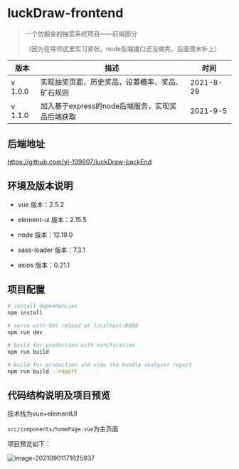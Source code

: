# luckDraw-frontend

> 一个仿掘金的抽奖系统项目——前端部分
>
> （因为在导师这里实习紧张，node后端接口还没做完，后面周末补上）

| 版本    | 描述                                             | 时间      |
| ------- | ------------------------------------------------ | --------- |
| v 1.0.0 | 实现抽奖页面，历史奖品，设置概率、奖品、矿石规则 | 2021-8-29 |
| v 1.1.0 | 加入基于express的node后端服务，实现奖品后端获取  | 2021-9-5  |

## 后端地址

https://github.com/yl-199807/luckDraw-backEnd

## 环境及版本说明

* vue 版本：2.5.2

* element-ui 版本：2.15.5
* node 版本：12.19.0
* sass-loader 版本：7.3.1
* axios 版本：0.21.1

## 项目配置

``` bash
# install dependencies
npm install

# serve with hot reload at localhost:8080
npm run dev

# build for production with minification
npm run build

# build for production and view the bundle analyzer report
npm run build --report
```

## 代码结构说明及项目预览

技术栈为vue+elementUI

`src/components/homePage.vue`为主页面

项目预览如下：

![image-20210901171625937](C:\Users\84662\AppData\Roaming\Typora\typora-user-images\image-20210901171625937.png)

